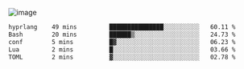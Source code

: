 ![image](https://github-profile-trophy.vercel.app/?username=CMOISDEAD&theme=oldie&row=1&no-frame=true&no-bg=true&margin-w=15&margin-h=15)
<!--START_SECTION:waka-->

```txt
hyprlang    49 mins         ███████████████░░░░░░░░░░   60.11 %
Bash        20 mins         ██████▒░░░░░░░░░░░░░░░░░░   24.73 %
conf        5 mins          █▓░░░░░░░░░░░░░░░░░░░░░░░   06.23 %
Lua         2 mins          █░░░░░░░░░░░░░░░░░░░░░░░░   03.66 %
TOML        2 mins          ▓░░░░░░░░░░░░░░░░░░░░░░░░   02.78 %
```

<!--END_SECTION:waka--> 
